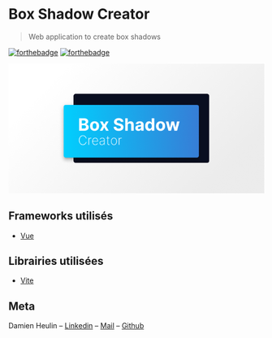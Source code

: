 # Box Shadow Creator

> Web application to create box shadows

[![forthebadge](https://forthebadge.com/images/badges/built-with-love.svg)](https://forthebadge.com) [![forthebadge](https://forthebadge.com/images/badges/made-with-vue.svg)](https://forthebadge.com)

![Box Shadow Creator logo](./public/box-shadow-creator-cover.png)

## Frameworks utilisés

- [Vue](https://v3.vuejs.org/)

## Librairies utilisées

- [Vite](https://vitejs.dev/)

## Meta

Damien Heulin – [Linkedin](https://www.linkedin.com/in/damien-heulin/) – [Mail](mailto:damienheulin87@gmail.com) – [Github](https://github.com/damien-hl)
